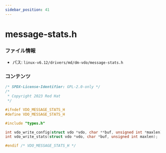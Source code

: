 ```yaml
---
sidebar_position: 41
---
```

# message-stats.h

### ファイル情報

- パス: `linux-v6.12/drivers/md/dm-vdo/message-stats.h`

### コンテンツ

```h
/* SPDX-License-Identifier: GPL-2.0-only */
/*
 * Copyright 2023 Red Hat
 */

#ifndef VDO_MESSAGE_STATS_H
#define VDO_MESSAGE_STATS_H

#include "types.h"

int vdo_write_config(struct vdo *vdo, char **buf, unsigned int *maxlen);
int vdo_write_stats(struct vdo *vdo, char *buf, unsigned int maxlen);

#endif /* VDO_MESSAGE_STATS_H */

```
